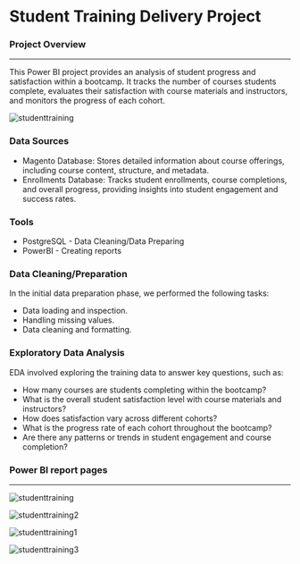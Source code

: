 # Student Training Delivery Project

### Project Overview
---

This Power BI project provides an analysis of student progress and satisfaction within a bootcamp. It tracks the number of courses students complete, evaluates their satisfaction with course materials and instructors, and monitors the progress of each cohort. 

![studenttraining](https://github.com/user-attachments/assets/e4a264ad-c816-4d1e-821d-8115f4aac78c)


### Data Sources

- Magento Database: Stores detailed information about course offerings, including course content, structure, and metadata.
- Enrollments Database: Tracks student enrollments, course completions, and overall progress, providing insights into student engagement and success rates.


### Tools

- PostgreSQL - Data Cleaning/Data Preparing
- PowerBI - Creating reports

### Data Cleaning/Preparation

In the initial data preparation phase, we performed the following tasks:
- Data loading and inspection.
- Handling missing values.
- Data cleaning and formatting.

### Exploratory Data Analysis

EDA involved exploring the training data to answer key questions, such as:

- How many courses are students completing within the bootcamp?
- What is the overall student satisfaction level with course materials and instructors?
- How does satisfaction vary across different cohorts?
- What is the progress rate of each cohort throughout the bootcamp?
- Are there any patterns or trends in student engagement and course completion?

### Power BI report pages
---

![studenttraining](https://github.com/user-attachments/assets/59fbd039-a985-4fe6-a0cf-a55945235aee)

![studenttraining2](https://github.com/user-attachments/assets/78c60e29-f823-42e0-b4e4-84c18d43a071)

![studenttraining1](https://github.com/user-attachments/assets/03b40703-030d-4333-b4a7-f34e5a27723b)

![studenttraining3](https://github.com/user-attachments/assets/2a5d0ba6-25bb-4363-925c-bad6800224f7)





